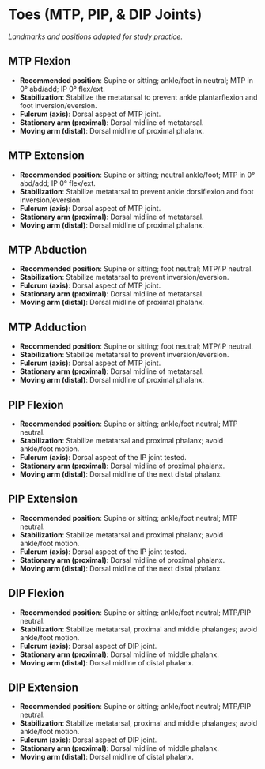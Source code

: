 # Toes (MTP, PIP, & DIP Joints)

_Landmarks and positions adapted for study practice._

## MTP Flexion
- **Recommended position**: Supine or sitting; ankle/foot in neutral; MTP in 0° abd/add; IP 0° flex/ext.
- **Stabilization**: Stabilize the metatarsal to prevent ankle plantarflexion and foot inversion/eversion.
- **Fulcrum (axis)**: Dorsal aspect of MTP joint.
- **Stationary arm (proximal)**: Dorsal midline of metatarsal.
- **Moving arm (distal)**: Dorsal midline of proximal phalanx.

## MTP Extension
- **Recommended position**: Supine or sitting; neutral ankle/foot; MTP in 0° abd/add; IP 0° flex/ext.
- **Stabilization**: Stabilize metatarsal to prevent ankle dorsiflexion and foot inversion/eversion.
- **Fulcrum (axis)**: Dorsal aspect of MTP joint.
- **Stationary arm (proximal)**: Dorsal midline of metatarsal.
- **Moving arm (distal)**: Dorsal midline of proximal phalanx.

## MTP Abduction
- **Recommended position**: Supine or sitting; foot neutral; MTP/IP neutral.
- **Stabilization**: Stabilize metatarsal to prevent inversion/eversion.
- **Fulcrum (axis)**: Dorsal aspect of MTP joint.
- **Stationary arm (proximal)**: Dorsal midline of metatarsal.
- **Moving arm (distal)**: Dorsal midline of proximal phalanx.

## MTP Adduction
- **Recommended position**: Supine or sitting; foot neutral; MTP/IP neutral.
- **Stabilization**: Stabilize metatarsal to prevent inversion/eversion.
- **Fulcrum (axis)**: Dorsal aspect of MTP joint.
- **Stationary arm (proximal)**: Dorsal midline of metatarsal.
- **Moving arm (distal)**: Dorsal midline of proximal phalanx.

## PIP Flexion
- **Recommended position**: Supine or sitting; ankle/foot neutral; MTP neutral.
- **Stabilization**: Stabilize metatarsal and proximal phalanx; avoid ankle/foot motion.
- **Fulcrum (axis)**: Dorsal aspect of the IP joint tested.
- **Stationary arm (proximal)**: Dorsal midline of proximal phalanx.
- **Moving arm (distal)**: Dorsal midline of the next distal phalanx.

## PIP Extension
- **Recommended position**: Supine or sitting; ankle/foot neutral; MTP neutral.
- **Stabilization**: Stabilize metatarsal and proximal phalanx; avoid ankle/foot motion.
- **Fulcrum (axis)**: Dorsal aspect of the IP joint tested.
- **Stationary arm (proximal)**: Dorsal midline of proximal phalanx.
- **Moving arm (distal)**: Dorsal midline of the next distal phalanx.

## DIP Flexion
- **Recommended position**: Supine or sitting; ankle/foot neutral; MTP/PIP neutral.
- **Stabilization**: Stabilize metatarsal, proximal and middle phalanges; avoid ankle/foot motion.
- **Fulcrum (axis)**: Dorsal aspect of DIP joint.
- **Stationary arm (proximal)**: Dorsal midline of middle phalanx.
- **Moving arm (distal)**: Dorsal midline of distal phalanx.

## DIP Extension
- **Recommended position**: Supine or sitting; ankle/foot neutral; MTP/PIP neutral.
- **Stabilization**: Stabilize metatarsal, proximal and middle phalanges; avoid ankle/foot motion.
- **Fulcrum (axis)**: Dorsal aspect of DIP joint.
- **Stationary arm (proximal)**: Dorsal midline of middle phalanx.
- **Moving arm (distal)**: Dorsal midline of distal phalanx.
